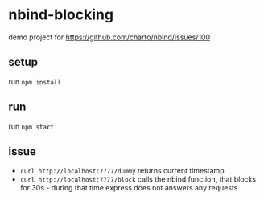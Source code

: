 # nbind-blocking

demo project for https://github.com/charto/nbind/issues/100

## setup

run `npm install`

## run

run `npm start`

## issue

* `curl http://localhost:7777/dummy` returns current timestamp
* `curl http://localhost:7777/block` calls the nbind function, that blocks for 30s - during that time express does not answers any requests
